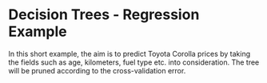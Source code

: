 # Decision Trees - Regression Example
In this short example, the aim is to predict Toyota Corolla prices by taking the fields such as age, kilometers, fuel type etc. into consideration. The tree will be pruned according to the cross-validation error.
